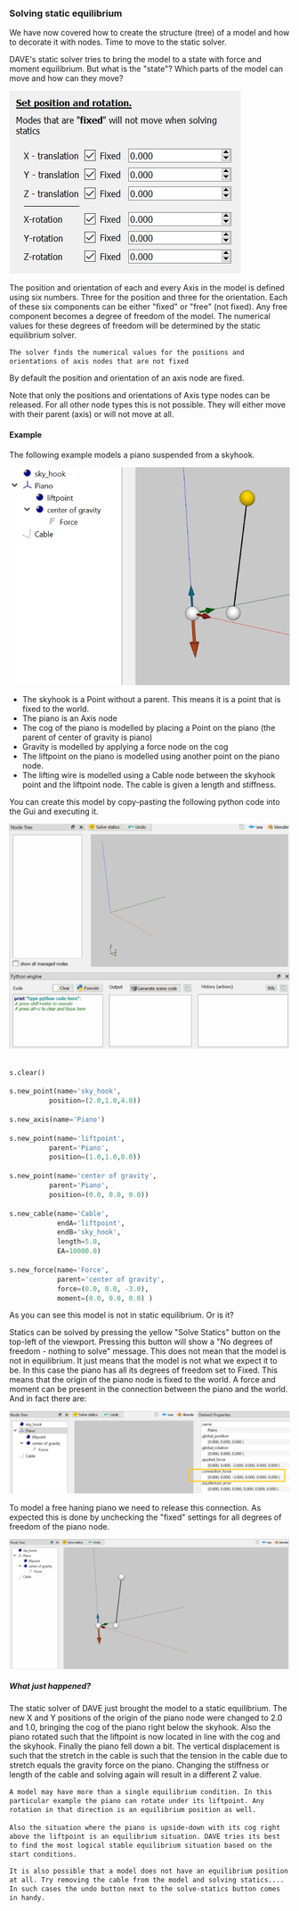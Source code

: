 ### Solving static equilibrium

We have now covered how to create the structure (tree) of a model and how to decorate it with nodes. Time to move to the static solver.

DAVE's static solver tries to bring the model to a state with force and moment equilibrium. But what is the "state"? Which parts of the model can move and how can they move?

![solving1](images/solving_1.png)

The position and orientation of each and every Axis in the model is defined using six numbers. Three for the position and three for the orientation. Each of these six components can be either "fixed" or "free" (not fixed). Any free component becomes a degree of freedom of the model. The numerical values for these degrees of freedom will be determined by the static equilibrium solver.

```{admonition} Degrees of Freedom
The solver finds the numerical values for the positions and orientations of axis nodes that are not fixed
```

By default the position and orientation of an axis node are fixed.

Note that only the positions and orientations of Axis type nodes can be released. For all other node types this is not possible. They will either move with their parent (axis) or will not move at all.


#### Example

The following example models a piano suspended from a skyhook.

![solving2](images/solving_2.png)

- The skyhook is a Point without a parent. This means it is a point that is fixed to the world.
- The piano is an Axis node
- The cog of the piano is modelled by placing a Point on the piano (the parent of center of gravity is piano)
- Gravity is modelled by applying a force node on the cog
- The liftpoint on the piano is modelled using another point on the piano node.
- The lifting wire is modelled using a Cable node between the skyhook point and the liftpoint node. The cable is given a length and stiffness.


You can create this model by copy-pasting the following python code into the Gui and executing it.

![solving2](images/solving_copy_paste.gif)


```python

s.clear()

s.new_point(name='sky_hook',
          position=(2.0,1.0,4.0))

s.new_axis(name='Piano')

s.new_point(name='liftpoint',
          parent='Piano',
          position=(1.0,1.0,0.0))

s.new_point(name='center of gravity',
          parent='Piano',
          position=(0.0, 0.0, 0.0))

s.new_cable(name='Cable',
            endA='liftpoint',
            endB='sky_hook',
            length=5.0,
            EA=10000.0)

s.new_force(name='Force',
            parent='center of gravity',
            force=(0.0, 0.0, -3.0),
            moment=(0.0, 0.0, 0.0) )
```

As you can see this model is not in static equilibrium. Or is it?

Statics can be solved by pressing the yellow "Solve Statics" button on the top-left of the viewport. Pressing this button will show a "No degrees of freedom - nothing to solve" message.
This does not mean that the model is not in equilibrium. It just means that the model is not what we expect it to be. In this case the piano has all its degrees of freedom set to Fixed. This means that the origin of the piano node is fixed to the world. A force and moment can be present in the connection between the piano and the world. And in fact there are: 

![solving3](images/solving_3.png)

To model a free haning piano we need to release this connection. As expected this is done by unchecking the "fixed" settings for all degrees of freedom of the piano node.

![solving2](images/solving_solve_6dof.gif)

##### What just happened?

The static solver of DAVE just brought the model to a static equilibrium.
The new X and Y positions of the origin of the piano node were changed to 2.0 and 1.0, bringing the cog of the piano right below the skyhook.
Also the piano rotated such that the liftpoint is now located in line with the cog and the skyhook.
Finally the piano fell down a bit. The vertical displacement is such that the stretch in the cable is such that the tension in the cable due to stretch equals the gravity force on the piano. Changing the stiffness or length of the cable and solving again will result in a different Z value.

```{admonition} Uniqueness
A model may have more than a single equilibrium condition. In this particular example the piano can rotate under its liftpoint. Any rotation in that direction is an equilibrium position as well.

Also the situation where the piano is upside-down with its cog right above the liftpoint is an equilibrium situation. DAVE tries its best to find the most logical stable equilibrium situation based on the start conditions.
```

```{admonition} Existence
It is also possible that a model does not have an equilibrium position at all. Try removing the cable from the model and solving statics.... In such cases the undo button next to the solve-statics button comes in handy.
```







